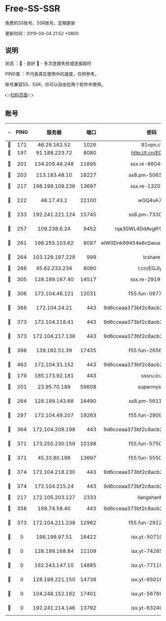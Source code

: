# Free-SS-SSR

免费的SS账号、SSR账号，定期更新

更新时间：2019-04-04 21:52 +0800

## 说明

状态     ：🙂 - 良好 🙁 - 多次连接失败或连接超时

PING值   ：不代表真实使用中的速度，仅供参考。

账号兼容SS、SSR，你可以自由在两个软件中使用。

👉[扫码页面](https://liesauer.github.io/Free-SS-SSR/)👈

## 账号

|-|PING|服务器|端口|密码|加密方式|区域|
|:----:|:----:|:-----:|-----:|:----:|:----:|:----:|
|🙂|171|46.29.162.52|1026|91vpn.cf|rc4-md5|RU|
|🙂|197|91.188.223.72|8080|http://t.cn/EGJIyrl|rc4-md5|RU|
|🙂|201|134.209.48.248|11695|ssx.re-86046850|aes-256-cfb|US|
|🙂|203|213.183.48.10|18227|ss8.pm-50631596|rc4-md5|RU|
|🙂|217|198.199.109.236|13697|ssx.re-13207051|aes-256-cfb|US|
|🙂|222|46.17.43.2|22100|wGQ4vA7D|aes-256-gcm|RU|
|🙂|233|192.241.221.124|15745|ss8.pm-73307807|aes-256-cfb|US|
|🙂|257|109.238.6.24|9452|rqa30WL4DdAvgIFG6Fs3znzTa|aes-256-cfb|FR|
|🙂|261|198.255.103.62|8097|eIW0Dnk69454e6nSwuspv9DmS201tQ0D|aes-256-cfb|US|
|🙂|264|103.129.197.228|999|lcshare|aes-256-cfb|US|
|🙂|266|45.62.233.234|8080|t.cn/EGJIyrl|rc4-md5|CA|
|🙂|305|128.199.167.40|14517|ssx.re-29192167|aes-256-cfb|SG|
|🙂|306|172.104.46.121|12031|f55.fun-09776967|aes-256-cfb|SG|
|🙂|368|172.104.24.21|443|9d6cceaa373bf2c8acb22e60b6a58be6|aes-256-cfb|US|
|🙂|373|172.104.218.41|443|9d6cceaa373bf2c8acb22e60b6a58be6|aes-256-cfb|US|
|🙂|373|172.104.217.138|443|9d6cceaa373bf2c8acb22e60b6a58be6|aes-256-cfb|US|
|🙂|398|139.162.51.39|17435|f55.fun-26568226|aes-256-cfb|SG|
|🙂|463|172.104.31.152|443|9d6cceaa373bf2c8acb22e60b6a58be6|aes-256-cfb|US|
|🙂|179|185.173.92.181|443|sssru.icu|rc4-md5|RU|
|🙂|201|23.95.70.189|59608|supermyssr|chacha20-ietf|US|
|🙂|264|128.199.143.68|16490|ss8.pm-56112391|aes-256-cfb|SG|
|🙂|297|172.104.49.207|19263|f55.fun-29091069|aes-256-cfb|SG|
|🙂|364|172.104.209.198|443|9d6cceaa373bf2c8acb22e60b6a58be6|aes-256-cfb|US|
|🙂|371|173.255.230.159|10198|f55.fun-57509636|aes-256-cfb|US|
|🙂|371|45.33.80.198|13697|f55.fun-55504081|aes-256-cfb|US|
|🙂|374|172.104.218.230|443|9d6cceaa373bf2c8acb22e60b6a58be6|aes-256-cfb|US|
|🙂|374|172.104.215.24|443|9d6cceaa373bf2c8acb22e60b6a58be6|aes-256-cfb|US|
|🙁|217|172.105.203.127|2333|liangshanbo|chacha20|JP|
|🙁|358|198.74.58.40|443|9d6cceaa373bf2c8acb22e60b6a58be6|aes-256-cfb|US|
|🙁|373|172.104.211.238|12962|f55.fun-29121491|aes-256-cfb|US|
|🙁|0|198.199.97.51|16422|isx.yt-50710121|aes-256-cfb|US|
|🙁|0|128.199.168.84|11109|isx.yt-74265746|aes-256-cfb|SG|
|🙁|0|162.243.147.10|14885|isx.yt-77119983|aes-256-cfb|US|
|🙁|0|128.199.221.150|14738|isx.yt-65016275|aes-256-cfb|SG|
|🙁|0|104.248.152.162|17401|isx.yt-56769675|aes-256-cfb|SG|
|🙁|0|192.241.214.146|13792|isx.yt-63240780|aes-256-cfb|US|
